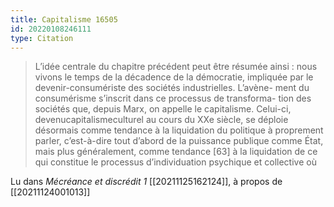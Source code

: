 ```yaml
---
title: Capitalisme 16505
id: 20220108246111
type: Citation
---
```


> L’idée centrale du chapitre précédent peut être résumée ainsi : nous vivons le temps de la décadence de la démocratie, impliquée par le devenir-consumériste des sociétés industrielles. L’avène- ment du consumérisme s’inscrit dans ce processus de transforma- tion des sociétés que, depuis Marx, on appelle le capitalisme. Celui-ci, devenucapitalismeculturel au cours du XXe siècle, se déploie désormais comme tendance à la liquidation du politique à proprement parler, c’est-à-dire tout d’abord de la puissance publique comme État, mais plus généralement, comme tendance [63] à la liquidation de ce qui constitue le processus d’individuation psychique et collective où

Lu dans *Mécréance et discrédit 1* [[20211125162124]], à propos de [[20211124001013]]